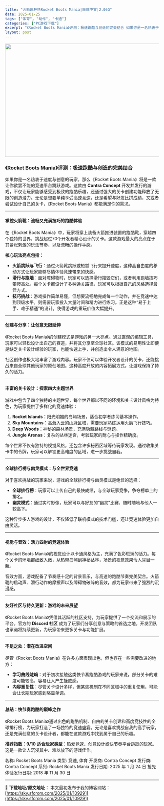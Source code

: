 ```yaml
---
title: "火箭靴狂热Rocket Boots Mania|简体中文|2.06G"
date: 2025-01-25
tags: ["体育", "动作", "卡通"]
categories: ["PC游戏下载"]
excerpt: "《Rocket Boots Mania》评测：极速跑酷与创造的完美结合 如果你是一名热衷于速度与创意的玩家，那么《Rocket Boots Mania》将是一款让你欲罢不能的竞速平台跳跃游戏。这款由 Contra Concept 开发并发行的游戏，不仅让玩家能够感受到极致的跑酷乐趣，还通过强大的关卡&hellip;"
layout: post
---
```


<img class="aligncenter size-full wp-image-109292" src="https://sky.sfcrom.com/wp-content/uploads/2025/01/2025012503504644.webp" alt="" width="660" height="370" />
<h3>《Rocket Boots Mania》评测：极速跑酷与创造的完美结合</h3>
如果你是一名热衷于速度与创意的玩家，那么《Rocket Boots Mania》将是一款让你欲罢不能的竞速平台跳跃游戏。这款由 <strong>Contra Concept</strong> 开发并发行的游戏，不仅让玩家能够感受到极致的跑酷乐趣，还通过强大的关卡创建功能释放了无限的创造潜力。无论是想要单纯享受高速竞速，还是希望与好友比拼成绩，又或者尝试设计自己的关卡，《Rocket Boots Mania》都能满足你的需求。

<hr />

<h4><strong>掌控火箭靴：流畅又充满技巧的跑酷体验</strong></h4>
在《Rocket Boots Mania》中，玩家将穿上装备火箭推进装置的跑酷靴，穿越四个独特的世界，挑战超过70个开发者精心设计的关卡。这款游戏最大的亮点在于其紧张刺激的玩法节奏，以及流畅的操作手感。

<strong>核心玩法亮点包括：</strong>
<ul>
 	<li><strong>火箭跳跃与飞行</strong>：通过火箭靴跳跃或短暂飞行来提升速度，这种高自由度的移动方式让玩家能够尽情体验竞速带来的快感。</li>
 	<li><strong>滑行与跑墙</strong>：面对障碍物时，玩家可以选择滑行摧毁它们，或者利用跑墙技巧攀爬高处。每个关卡都设计了多种通关路径，玩家可以根据自己的风格选择最佳方式。</li>
 	<li><strong>技巧挑战</strong>：游戏操作简单易懂，但想要流畅地完成每一个动作，并在竞速中达到顶级水平，则需要玩家投入大量时间和精力进行练习。正是这种“易于上手、难于精通”的设计，使得游戏的重玩价值大幅提升。</li>
</ul>

<hr />

<h4><strong>创建与分享：让创意无限延伸</strong></h4>
《Rocket Boots Mania》的创建模式是游戏的另一大亮点。通过直观的编辑工具，玩家可以轻松设计出自己的赛道，并将其分享至全球社区。该模式的易用性让即便是缺乏关卡设计经验的玩家，也能快速上手，并创造出令人满意的地图。

社区创作也极大地丰富了游戏内容。玩家不仅可以体验开发者设计的关卡，还能挑战来自全球其他玩家的原创地图。这种高度开放的内容拓展方式，让游戏保持了持久的活力。

<hr />

<h4><strong>丰富的关卡设计：探索四大主题世界</strong></h4>
游戏中包含了四个独特的主题世界，每个世界都以不同的环境和关卡设计风格为特色，为玩家提供了多样化的竞速体验：
<ol>
 	<li><strong>Rocket Islands</strong>：阳光明媚的岛屿场景，适合初学者练习基本操作。</li>
 	<li><strong>Sky Mountains</strong>：高耸入云的山脉区域，需要玩家熟练运用火箭飞行技巧。</li>
 	<li><strong>Deep Woods</strong>：神秘的森林场景，充满隐藏路线与谜题。</li>
 	<li><strong>Jungle Arenas</strong>：复杂的丛林迷宫，考验玩家的耐心与操作精确度。</li>
</ol>
每个世界不仅有独特的视觉风格，还包含许多秘密区域等待玩家发现。通过收集关卡中的令牌，玩家可以解锁更高难度的区域，进一步挑战自我。

<hr />

<h4><strong>全球排行榜与幽灵模式：与全世界竞速</strong></h4>
对于喜欢挑战的玩家来说，游戏的全球排行榜与幽灵模式是绝佳的选择：
<ul>
 	<li><strong>全球排行榜</strong>：玩家可以上传自己的最快成绩，与全球玩家竞争，争夺榜单上的排名。</li>
 	<li><strong>幽灵模式</strong>：通过实时影像，玩家可以与好友的“幽灵”比赛，随时随地与他人一较高下。</li>
</ul>
这种异步多人游戏的设计，不仅降低了联机模式的技术门槛，还让竞速体验更加自由灵活。

<hr />

<h4><strong>视觉与音效：活力四射的竞速体验</strong></h4>
《Rocket Boots Mania》的视觉设计以卡通风格为主，充满了色彩斑斓的活力。每个关卡的环境都细致入微，从热带岛屿到神秘丛林，场景的视觉效果令人耳目一新。

音效方面，游戏配备了节奏感十足的背景音乐，与高速的跑酷节奏完美契合。火箭靴的启动声、滑行动作的摩擦声以及障碍物破碎的音效，都为玩家带来了强烈的沉浸感。

<hr />

<h4><strong>友好社区与持久更新：游戏的未来展望</strong></h4>
《Rocket Boots Mania》凭借其活跃的社区支持，为玩家提供了一个交流和展示的平台。官方的 <strong>Discord 社区</strong> 成为了玩家们分享创意与策略的首选之地。开发团队也承诺将持续更新，为玩家带来更多关卡与功能扩展。

<hr />

<h4><strong>不足之处：潜在改进空间</strong></h4>
尽管《Rocket Boots Mania》在许多方面表现出色，但也存在一些需要改进的地方：
<ul>
 	<li><strong>学习曲线陡峭</strong>：对于初次接触这类快节奏跑酷游戏的玩家来说，部分关卡的难度可能较高，容易让人产生挫败感。</li>
 	<li><strong>内容重复性</strong>：尽管关卡设计多样，但某些机制在不同区域中的重复使用，可能会让长期玩家感到略显单调。</li>
</ul>

<hr />

<h4><strong>总结：快节奏跑酷的巅峰之作</strong></h4>
《Rocket Boots Mania》通过出色的跑酷机制、自由的关卡创建和高度竞技性的全球排行榜，为玩家打造了一场独特的竞速盛宴。无论是喜欢挑战自我的高手玩家，还是充满创意的关卡设计者，都能在这款游戏中找到属于自己的乐趣。

<strong>推荐指数：9/10</strong>
<strong>适合玩家类型</strong>：热爱竞速、创意设计或快节奏平台跳跃的玩家。这是一款让人沉浸其中、难以放下的游戏佳作。

名称: Rocket Boots Mania
类型: 竞速, 体育
开发商: Contra Concept
发行商: Contra Concept
系列: Rocket Boots Mania
发行日期: 2025 年 1 月 24 日
抢先体验发行日期: 2018 年 11 月 30 日

---
📖 **下载地址/原文地址：** 本文最初发布于我的博客网站：[https://sky.sfcrom.com/2025/01/109291](https://sky.sfcrom.com/2025/01/109291)
